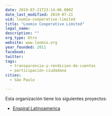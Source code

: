 ```yaml
---
date: 2019-07-21T23:14:06.000Z
date_last_modified: 2019-07-21
uid: loomio-cooperative-limited
title: "Loomio Cooperative Limited"
legal_name: 
description: ""
org_type: Otro
website: www.loomio.org
year_founded: 2011
facebook: 
twitter: 
tags:
  - transparencia-y-rendicion-de-cuentas
  - participación-ciudadana
cities: 
  - São Paulo

---
```


Esta organización tiene los siguientes proyectos:

- [Enspiral Latinoamerica](/proyectos/enspiral-latinoamerica)
